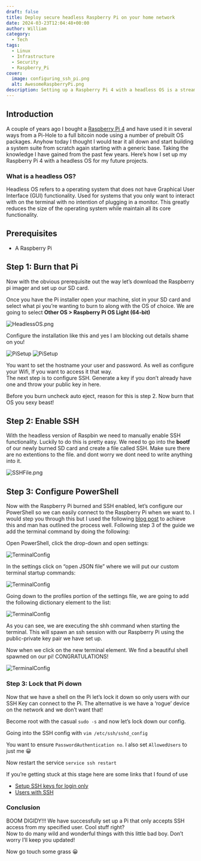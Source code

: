 ```yaml
---
draft: false
title: Deploy secure headless Raspberry Pi on your home network
date: 2024-03-23T12:04:48+00:00
author: William
category:
  - Tech
tags:
  - Linux
  - Infrastructure
  - Security
  - Raspberry_Pi
cover:
  image: configuring_ssh_pi.png
  alt: AwesomeRaspberryPi.png
description: Setting up a Raspberry Pi 4 with a headless OS is a streamlined process that allows you to manage the device via terminal without a GUI. Start by burning a lightweight Raspberry Pi OS to your SD card, configuring SSH, and enabling it manually. Next, configure your PowerShell for easy SSH access. Once connected, lock down the Pi by restricting SSH access to your specific user. This setup ensures a secure, minimal environment, perfect for future projects. Explore more detailed steps and guidance in the full guide.
---
```

## Introduction

A couple of years ago I bought a [Raspberry Pi 4](https://www.raspberrypi.com/products/raspberry-pi-4-model-b/) and have used it in several ways from a Pi-Hole to a full bitcoin node using a number of prebuilt OS packages. Anyhow today I thought I would tear it all down and start building a system suite from scratch again starting with a generic base. Taking the knowledge I have gained from the past few years. Here’s how I set up my Raspberry Pi 4 with a headless OS for my future projects.

### What is a headless OS?

Headless OS refers to a operating system that does not have Graphical User Interface (GUI) functionality. Used for systems that you only want to interact with on the terminal with no intention of plugging in a monitor. This greatly reduces the size of the operating system while maintain all its core functionality.

## Prerequisites
- A Raspberry Pi

## Step 1: Burn that Pi

Now with the obvious prerequisite out the way let’s download the Raspberry pi imager and set up our SD card.

Once you have the Pi installer open your machine, slot in your SD card and select what pi you’re wanting to burn to along with the OS of choice. We are going to select **Other OS > Raspberry Pi OS Light (64-bit)**

![HeadlessOS.png](https://i.imgur.com/HGGFFL6.png#center)

Configure the installation like this and yes I am blocking out details shame on you!

![PiSetup](https://i.imgur.com/WlAfhx2.png?ssl=1#center)
![PiSetup](https://i.imgur.com/2bAqVUo.png?ssl=1#center)

You want to set the hostname your user and password. As well as configure your Wifi, If you want to access it that way.  
The next step is to configure SSH. Generate a key if you don’t already have one and throw your public key in here.

Before you burn uncheck auto eject, reason for this is step 2. 
Now burn that OS you sexy beast!

## Step 2: Enable SSH

With the headless version of Raspbin we need to manually enable SSH functionality. Luckily to do this is pretty easy.
We need to go into the **bootf** of our newly burned SD card and create a file called SSH. Make sure there are no extentions to the file. and dont worry we dont need to write anything into it.

![SSHFile.png](https://i.imgur.com/TFt4L9C.png#center)

## Step 3: Configure PowerShell

Now with the Raspberry Pi burned and SSH enabled, let’s configure our PowerShell so we can easily connect to the Raspberry Pi when we want to. I would step you through this but I used the following [blog post](https://blog.anurut.com/ssh-with-private-key-in-windows-terminal/) to achieve this and man has outlined the process well. Following step 3 of the guide we add the terminal command by doing the following:

Open PowerShell, click the drop-down and open settings:

![TerminalConfig](https://i.imgur.com/GbiLiGm.png?ssl=1#center)

In the settings click on “open JSON file” where we will put our custom terminal startup commands:

![TerminalConfig](https://i.imgur.com/wnPeyYn.png?ssl=1#center)

Going down to the profiles portion of the settings file, we are going to add the following dictionary element to the list:

![TerminalConfig](https://i.imgur.com/W48EubL.png?ssl=1#center)

As you can see, we are executing the shh command when starting the terminal. This will spawn an ssh session with our Raspberry Pi using the public-private key pair we have set up.

Now when we click on the new terminal element. We find a beautiful shell spawned on our pi! CONGRATULATIONS!

![TerminalConfig](https://i.imgur.com/vqUglWS.png?ssl=1#center)

### Step 3: Lock that Pi down

Now that we have a shell on the Pi let’s lock it down so only users with our SSH Key can connect to the Pi. The alternative is we have a ‘rogue’ device on the network and we don’t want that!

Become root with the casual `sudo -s` and now let’s lock down our config.

Going into the SSH config with `vim /etc/ssh/sshd_config`

You want to ensure `PasswordAuthentication no`. I also set `AllowedUsers` to just me 😀

Now restart the service `service ssh restart`

If you’re getting stuck at this stage here are some links that I found of use

- [Setup SSH keys for login only](https://raspberrypi.stackexchange.com/questions/1686/how-do-i-set-up-ssh-keys-to-log-into-my-rpi)
- [Users with SSH](https://askubuntu.com/questions/984912/how-to-get-the-list-of-all-users-who-can-access-a-server-via-ssh)
 
### Conclusion

BOOM DIGIDY!!! We have successfully set up a Pi that only accepts SSH access from my specified user. Cool stuff right?   
Now to do many wild and wonderful things with this little bad boy. Don’t worry I’ll keep you updated!

Now go touch some grass 😀